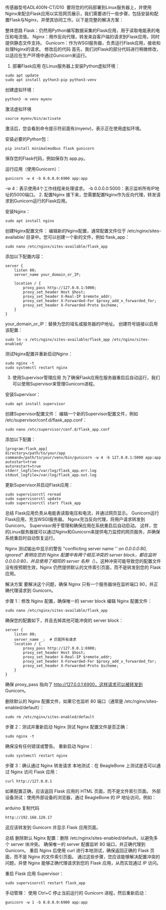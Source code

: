 传感器型号ADL400N-CT/D10 
要将您的代码部署到Linux服务器上，并使用Nginx来配合Flask应用以实现网页展示，我们需要进行一些步骤，包括安装和配置Flask与Nginx，并使其协同工作。以下是完整的解决方案：

整体思路
Flask：仍然用Python编写数据采集的Flask应用，用于读取电能表的电压和电流值。
Nginx：用作反向代理，转发来自客户端的请求到Flask应用，同时提供静态文件支持。
Gunicorn：作为WSGI服务器，负责运行Flask应用，接收和处理Nginx的请求。
修改后的代码
首先，我们对Flask的部分代码进行稍微修改，以适应在生产环境中通过Gunicorn来运行。

1. 部署Flask应用
在Linux服务器上安装Python虚拟环境：
```
sudo apt update
sudo apt install python3-pip python3-venv
```
创建虚拟环境：
```
python3 -m venv myenv
```
激活虚拟环境
```
source myenv/bin/activate
```
激活后，您会看到命令提示符前面有(myenv)，表示正在使用虚拟环境。

安装必要的Python包：

```
pip install minimalmodbus flask gunicorn
```
保存您的Flask代码，例如保存为 app.py。

运行应用（使用Gunicorn）：

```
gunicorn -w 4 -b 0.0.0.0:6900 app:app
```
-w 4：表示使用4个工作线程来处理请求。
-b 0.0.0.0:5000：表示监听所有IP地址的5000端口。
2. 配置Nginx
接下来，您需要配置Nginx作为反向代理，转发请求到Gunicorn运行的Flask应用。

安装Nginx：

```
sudo apt install nginx
```
创建Nginx配置文件： 编辑新的Nginx配置，通常配置文件位于 /etc/nginx/sites-available/ 目录中。您可以创建一个新的文件，例如 flask_app：

```
sudo nano /etc/nginx/sites-available/flask_app
```
添加以下配置内容：

```
server {
    listen 80;
    server_name your_domain_or_IP;

    location / {
        proxy_pass http://127.0.0.1:5000;
        proxy_set_header Host $host;
        proxy_set_header X-Real-IP $remote_addr;
        proxy_set_header X-Forwarded-For $proxy_add_x_forwarded_for;
        proxy_set_header X-Forwarded-Proto $scheme;
    }
}
```
your_domain_or_IP：替换为您的域名或服务器的IP地址。
创建符号链接以启用该配置：

```
sudo ln -s /etc/nginx/sites-available/flask_app /etc/nginx/sites-enabled/
```
测试Nginx配置并重新启动Nginx：

```
sudo nginx -t
sudo systemctl restart nginx
```
3. 使用Supervisor管理应用
为了确保Flask应用在服务器重启后自动运行，我们可以使用Supervisor来管理Gunicorn进程。

安装Supervisor：

```
sudo apt install supervisor
```
创建Supervisor配置文件： 编辑一个新的Supervisor配置文件，例如 /etc/supervisor/conf.d/flask_app.conf：

```
sudo nano /etc/supervisor/conf.d/flask_app.conf
```
添加以下配置：

```
[program:flask_app]
directory=/path/to/your/app
command=/path/to/your/venv/bin/gunicorn -w 4 -b 127.0.0.1:5000 app:app
autostart=true
autorestart=true
stderr_logfile=/var/log/flask_app.err.log
stdout_logfile=/var/log/flask_app.out.log
```
更新Supervisor并启动Flask应用：

```
sudo supervisorctl reread
sudo supervisorctl update
sudo supervisorctl start flask_app
```

总结
Flask应用负责从电能表读取电压和电流，并通过网页显示。
Gunicorn运行Flask应用，充当WSGI服务器。
Nginx充当反向代理，将用户请求转发到Gunicorn。
Supervisor用于管理和确保应用在系统重启后自动启动。
这样，您的Linux服务器就可以通过Nginx和Gunicorn来提供电力监控的网页服务，并确保系统重启时自动恢复运行。

Nginx 测试输出中显示的警告 "conflicting server name '_' on 0.0.0.0:80, ignored" 表明在您的 Nginx 配置中有两个相互冲突的 server block，都在监听 0.0.0.0:80，并且使用了相同的 server 名称（_）。这种冲突可能导致您的配置文件没有按预期生效，Nginx 仍然提供默认的文件索引页面，而不是转发到您的 Flask 应用。

解决方案
要解决这个问题，确保 Nginx 只有一个服务器块在监听端口 80，并正确代理请求到 Gunicorn。

步骤 1：修改 Nginx 配置，确保唯一的 server block
编辑 Nginx 配置文件：
```
sudo nano /etc/nginx/sites-available/flask_app
```
确保您的配置如下，并且去掉其他可能冲突的 server block：
```
server {
    listen 80;
    server_name _;  # 匹配所有请求
    location / {
        proxy_pass http://127.0.0.1:6900;
        proxy_set_header Host $host;
        proxy_set_header X-Real-IP $remote_addr;
        proxy_set_header X-Forwarded-For $proxy_add_x_forwarded_for;
        proxy_set_header X-Forwarded-Proto $scheme;
    }
}
```
确保 proxy_pass 指向了 http://127.0.0.1:6900，这样请求可以被转发到 Gunicorn。

删除默认的 Nginx 配置文件，如果它也监听 80 端口（通常是 /etc/nginx/sites-enabled/default）：
```
sudo rm /etc/nginx/sites-enabled/default
```
步骤 2：测试并重新启动 Nginx
测试 Nginx 配置文件是否正确：
```
sudo nginx -t
```
确保没有任何错误或警告。
重新启动 Nginx：
```
sudo systemctl restart nginx
```
步骤 3：确认通过 Nginx 转发请求
本地测试：在 BeagleBone 上测试是否可以通过 Nginx 访问 Flask 应用：
```
curl http://127.0.0.1
```
如果配置正确，应该返回 Flask 应用的 HTML 页面，而不是文件索引页面。
外部设备测试：使用外部设备的浏览器，通过 BeagleBone 的 IP 地址访问，例如：

arduino
复制代码
```
http://192.168.120.17
```
这应该转发到 Gunicorn 并显示 Flask 应用页面。

总结
删除默认 Nginx 配置：删除 /etc/nginx/sites-enabled/default，以避免多个 server 块冲突。
确保唯一的 server 配置监听 80 端口，并正确代理到 Gunicorn。
重启 Nginx 后使用 curl 进行本地测试，确保返回正确的 Flask 页面，而不是 Nginx 的文件索引页面。
通过这些步骤，您应该能够解决配置冲突的问题，并使 Nginx 能够正确代理请求到您的 Flask 应用，从而实现通过 IP 访问。

重启 Flask 应用
Supervisor：

```
sudo supervisorctl restart flask_app
```
手动管理： 使用 Ctrl+C 停止当前运行的 Gunicorn 进程，然后重新启动：
```
gunicorn -w 1 -b 0.0.0.0:6900 app:app
```
